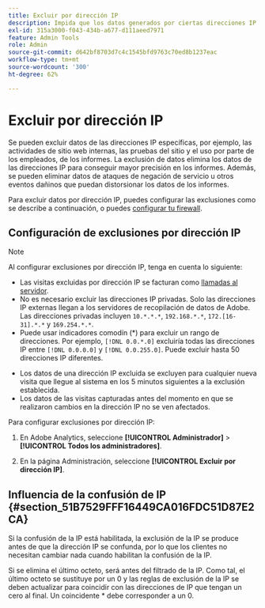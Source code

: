 ```yaml
---
title: Excluir por dirección IP
description: Impida que los datos generados por ciertas direcciones IP aparezcan en los informes.
exl-id: 315a3000-f043-434b-a677-d111aeed7971
feature: Admin Tools
role: Admin
source-git-commit: d642bf8703d7c4c1545bfd9763c70ed8b1237eac
workflow-type: tm+mt
source-wordcount: '300'
ht-degree: 62%

---
```


# Excluir por dirección IP

Se pueden excluir datos de las direcciones IP específicas, por ejemplo, las actividades de sitio web internas, las pruebas del sitio y el uso por parte de los empleados, de los informes. La exclusión de datos elimina los datos de las direcciones IP para conseguir mayor precisión en los informes. Además, se pueden eliminar datos de ataques de negación de servicio u otros eventos dañinos que puedan distorsionar los datos de los informes.

Para excluir datos por dirección IP, puedes configurar las exclusiones como se describe a continuación, o puedes [configurar tu firewall](/help/technotes/ip-addresses.md).

## Configuración de exclusiones por dirección IP

>[!NOTE]
>
>Al configurar exclusiones por dirección IP, tenga en cuenta lo siguiente:
>
>* Las visitas excluidas por dirección IP se facturan como [llamadas al servidor](https://experienceleague.adobe.com/docs/analytics/technotes/terms.html?lang=es).
>* No es necesario excluir las direcciones IP privadas. Solo las direcciones IP externas llegan a los servidores de recopilación de datos de Adobe. Las direcciones privadas incluyen `10.*.*.*`, `192.168.*.*`, `172.[16-31].*.*` y `169.254.*.*`.
>* Puede usar indicadores comodín (&#42;) para excluir un rango de direcciones. Por ejemplo, `[!DNL 0.0.*.0]` excluiría todas las direcciones IP entre `[!DNL 0.0.0.0]` y `[!DNL 0.0.255.0]`. Puede excluir hasta 50 direcciones IP diferentes.
* Los datos de una dirección IP excluida se excluyen para cualquier nueva visita que llegue al sistema en los 5 minutos siguientes a la exclusión establecida.
* Los datos de las visitas capturadas antes del momento en que se realizaron cambios en la dirección IP no se ven afectados.
>

Para configurar exclusiones por dirección IP:

1. En Adobe Analytics, seleccione **[!UICONTROL Administrador]** > **[!UICONTROL Todos los administradores]**.

1. En la página Administración, seleccione **[!UICONTROL Excluir por dirección IP]**.




## Influencia de la confusión de IP {#section_51B7529FFF16449CA016FDC51D87E2CA}

Si la confusión de la IP está habilitada, la exclusión de la IP se produce antes de que la dirección IP se confunda, por lo que los clientes no necesitan cambiar nada cuando habilitan la confusión de la IP.

Si se elimina el último octeto, será antes del filtrado de la IP. Como tal, el último octeto se sustituye por un 0 y las reglas de exclusión de la IP se deben actualizar para coincidir con las direcciones de IP que tengan un cero al final. Un coincidente &#42; debe corresponder a un 0.
